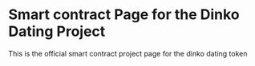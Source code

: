 # Smart contract Page for the Dinko Dating Project

This is the official smart contract project page for the dinko dating token
